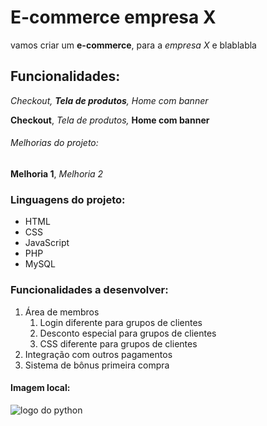 # E-commerce empresa X

vamos criar um **e-commerce**, para a *empresa X* e blablabla

## Funcionalidades:

_Checkout, **Tela de produtos**, Home com banner_

**Checkout**, _Tela de produtos,_ **Home com banner**

###### Melhorias do projeto:

__Melhoria 1__, _Melhoria 2_

### Linguagens do projeto:

* HTML
* CSS
* JavaScript
* PHP
* MySQL

### Funcionalidades a desenvolver:

1. Área de membros
    1. Login diferente para grupos de clientes
    2. Desconto especial para grupos de clientes
    3. CSS diferente para grupos de clientes
2. Integração com outros pagamentos
3. Sistema de bônus primeira compra

#### Imagem local:

![logo do python](/ecommerce/img/Python.svg.png)